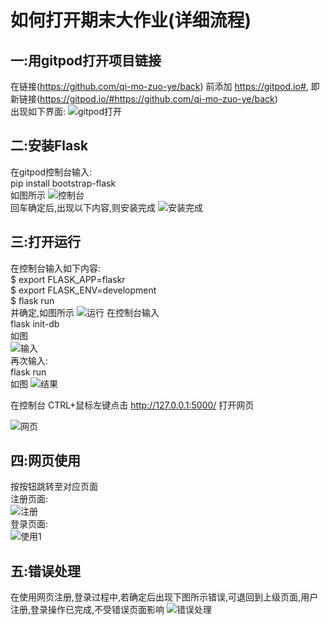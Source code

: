 如何打开期末大作业(详细流程)
============================  
## 一:用gitpod打开项目链接  
在链接(https://github.com/qi-mo-zuo-ye/back) 前添加 https://gitpod.io#, 即新链接(https://gitpod.io/#https://github.com/qi-mo-zuo-ye/back)  
出现如下界面:
![gitpod打开](https://note.youdao.com/yws/api/personal/file/WEB67244d4937d43e0f14134b92c74cf900?method=download&shareKey=e41d71aad8092a794e44f4b5ef8a4d95)

## 二:安装Flask  
在gitpod控制台输入:                 
pip install bootstrap-flask                         
如图所示
![控制台](https://note.youdao.com/yws/api/personal/file/WEBffa48278e0dca15d46de66f97c00e8f0?method=download&shareKey=4ccb547de3c6708246cbd6cc533e7578)    
回车确定后,出现以下内容,则安装完成
![安装完成](https://note.youdao.com/yws/api/personal/file/WEBa9c947d2a3e0a771d02ac742b04cc223?method=download&shareKey=5ae233f42ea84379c1f08f33b1094986)
## 三:打开运行  
在控制台输入如下内容:   
$ export FLASK_APP=flaskr    
$ export FLASK_ENV=development    
$ flask run   
并确定,如图所示
![运行](https://note.youdao.com/yws/api/personal/file/WEB2a400f7c0a295cf9f38ccdab893fdaa9?method=download&shareKey=ab8aa0f24f6aabf478a36a35959e8170) 
在控制台输入   
flask init-db           
如图          
![输入](https://note.youdao.com/yws/api/personal/file/WEB894d110ae5dc78ad4a6a8788b8f82b45?method=download&shareKey=285102c9c557de7e3c1b1c03f8b665cd)   
再次输入:  
flask run         
如图
![结果](https://note.youdao.com/yws/api/personal/file/WEB8648be912d3fe08f9a239ed97b36d3cf?method=download&shareKey=d2c4edda18bf00503b31ce95a7859d29)      

在控制台 CTRL+鼠标左键点击 http://127.0.0.1:5000/  打开网页    
    
    
![网页](https://note.youdao.com/yws/api/personal/file/WEB9e18f787e988a2c7bf197eb85941459e?method=download&shareKey=38dac52d88149066a4c1cb9abffa36ad)
## 四:网页使用     
按按钮跳转至对应页面                  
注册页面:      
![注册](https://note.youdao.com/yws/api/personal/file/WEB94d5fddeccf2aa162e09f2a6b2b69f6f?method=download&shareKey=a59057dcf7d233890ab12f7d29d6f5e7)        
登录页面:             
![使用1](https://note.youdao.com/yws/api/personal/file/WEBe66558569062b3f3350137f7c44e6141?method=download&shareKey=e9c489e21fa9667331914161d91ba9e6)    
## 五:错误处理   
在使用网页注册,登录过程中,若确定后出现下图所示错误,可退回到上级页面,用户注册,登录操作已完成,不受错误页面影响
![错误处理](https://note.youdao.com/yws/api/personal/file/WEBc09a4c8bb72cd03c784fd5b2157addc7?method=download&shareKey=5c3201e18bba6a260823376469a71a16)
